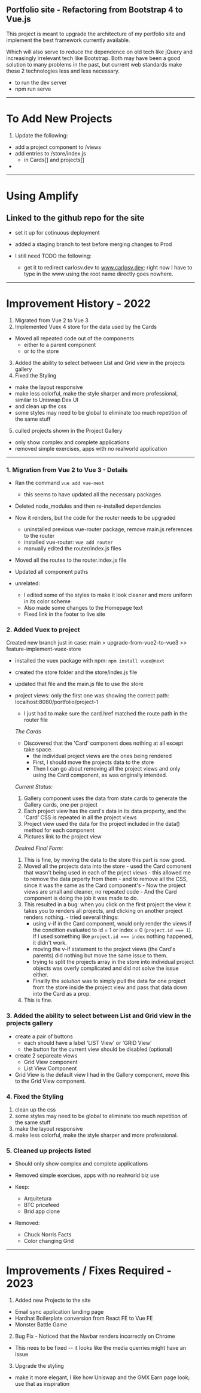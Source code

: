 ## Portfolio site - Refactoring from Bootstrap 4 to Vue.js

This project is meant to upgrade the architecture of my portfolio site and implement the best framework currently available.

Which will also serve to reduce the dependence on old tech like jQuery and increasingly irrelevant tech like Bootstrap. Both may have been a good solution to many problems in the past, but current web standards make these 2 technologies less and less necessary.


- to run the dev server
- npm run serve

-----------------------------------------------------------------------------

# To Add New Projects

1. Update the following:
  - add a project component to /views
  - add entries to /store/index.js
    - in Cards[] and projects[]
  - 

-----------------------------------------------------------------------------


# Using Amplify

## Linked to the github repo for the site

- set it up for cotinuous deployment
- added a staging branch to test before merging changes to Prod

- I still need TODO the following:
  - get it to redirect carlosv.dev to www.carlosv.dev; right now I have to type in the www using the root name directly goes nowhere.

-----------------------------------------------------------------------------

# Improvement History - 2022

1. Migrated from Vue 2 to Vue 3
2. Implemented Vuex 4 store for the data used by the Cards
  - Moved all repeated code out of the components
    - either to a parent component 
    - or to the store
3. Added the ability to select between List and Grid view in the projects gallery
4. Fixed the Styling
  - make the layout responsive
  - make less colorful, make the style sharper and more professional, similar to Uniswap Dex UI
  - and clean up the css
  - some styles may need to be global to eliminate too much repetition of the same stuff
5. culled projects shown in the Project Gallery
  - only show complex and complete applications
  - removed simple exercises, apps with no realworld application

--------------------------------------------------------------------------

### 1. Migration from Vue 2 to Vue 3 - Details

- Ran the command `vue add vue-next`
  - this seems to have updated all the necessary packages
- Deleted node_modules and then re-installed dependencies
- Now it renders, but the code for the router needs to be upgraded
  - uninstalled previous vue-router package, remove main.js references to the router
  - installed vue-router: `vue add router`
  - manually edited the router/index.js files
- Moved all the routes to the router.index.js file
- Updated all component paths

- unrelated: 
  - I edited some of the styles to make it look cleaner and more uniform in its color scheme
  - Also made some changes to the Homepage text
  - Fixed link in the footer to live site

### 2. Added Vuex to project

Created new branch just in case: main > upgrade-from-vue2-to-vue3 >> feature-implement-vuex-store

- installed the vuex package with npm: `npm install vuex@next`
- created the store folder and the store/index.js file
- updated that file and the main.js file to use the store

- project views: only the first one was showing the correct path: localhost:8080/portfolio/project-1
  - I just had to make sure the card.href matched the route path in the router file

  *The Cards*

  * Discovered that the 'Card' component does nothing at all except take space.
    - the individual project views are the ones being rendered
    - First, I should move the projects data to the store
    - Then I can go about removing all the project views and only using the Card component, as was originally intended.

  *Current Status:*

    1. Gallery component uses the data from state.cards to generate the Gallery cards, one per project
    2. Each project view has the card's data in its data property, and the 'Card' CSS is repeated in all the project views
    3. Project view used the data for the project included in the data() method for each component
    4. Pictures link to the project view

  *Desired Final Form:*

    1. This is fine, by moving the data to the store this part is now good.
    2. Moved all the projects data into the store
      - used the Card comonent that wasn't being used in each of the prject views
      - this allowed me to remove the data prperty from them
      - and to remove all the CSS, since it was the same as the Card component's
      - Now the project views are small and cleaner, no repeated code
      - And the Card component is doing the job it was made to do.
    3. This resulted in a bug: when you click on the first project the view it takes you to renders all projects, and clicking on another project renders nothing.
      - tried several things:
        - using v-if in the Card component, would only render the views if the condition evaluated to id = 1 or index = 0 (`project.id === 1`). If I used something like `project.id === index` nothing happened, it didn't work.
        - moving the v-if statement to the project views (the Card's parents) did nothing but move the same issue to them.
        - trying to split the projects array in the store into individual project objects was overly complicated and did not solve the issue either.
        - Finallly the *solution* was to simply pull the data for one project from the store inside the project view and pass that data down into the Card as a prop.
    4. This is fine.

### 3. Added the ability to select between List and Grid view in the projects gallery

  - create a pair of buttons
    - each should have a label 'LIST View' or 'GRID View'
    - the button for the current view should be disabled (optional)
  - create 2 separeate views
    - Grid View component
    - List View Component
  - Grid View is the default view I had in the Gallery component, move this to the Grid View component.

### 4. Fixed the Styling

1. clean up the css
2. some styles may need to be global to eliminate too much repetition of the same stuff
3. make the layout responsive
4. make less colorful, make the style sharper and more professional.

### 5. Cleaned up projects listed

  - Should only show complex and complete applications
  - Removed simple exercises, apps with no realworld biz use

  - Keep: 
    - Arquitetura
    - BTC pricefeed
    - Brid app clone
  - Removed:
    - Chuck Norris Facts
    - Color changing Grid

********************************************************

# Improvements / Fixes Required - 2023

1. Added new Projects to the site
  - Email sync application landing page
  - Hardhat Boilerplate conversion from React FE to Vue FE
  - Monster Battle Game

2. Bug Fix - Noticed that the Navbar renders incorrectly on Chrome
  - This nees to be fixed
    -- it looks like the media querries might have an issue

3. Upgrade the styling
  - make it more elegant, I like how Uniswap and the GMX Earn page look; use that as inspiration